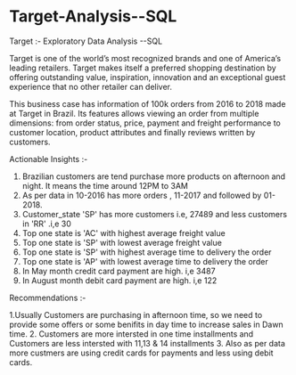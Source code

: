 # Target-Analysis--SQL
Target :- Exploratory Data Analysis --SQL

Target is one of the world’s most recognized brands and one of America’s leading retailers. Target makes itself a preferred shopping destination by offering outstanding value, inspiration, innovation and an exceptional guest experience that no other retailer can deliver.

This business case has information of 100k orders from 2016 to 2018 made at Target in Brazil. Its features allows viewing an order from multiple dimensions: from order status, price, payment and freight performance to customer location, product attributes and finally reviews written by customers.


 Actionable Insights :-
 
1. Brazilian customers are tend purchase more products on afternoon and night.
It means the time around 12PM to 3AM
2. As per data in 10-2016 has more orders , 11-2017 and followed by 01-2018.
3. Customer_state 'SP' has more customers i.e, 27489 and less customers in 'RR' .i,e 30
4. Top one state is 'AC' with highest average freight value 
5. Top one state is 'SP' with lowest average freight value 
6. Top one state is 'SP' with highest average time to delivery the order
7. Top one state is 'AP' with lowest average time to delivery the order
8. In May month credit card payment are high. i,e 3487 
9. In August month debit card payment are high. i,e 122


Recommendations :-

1.Usually Customers are purchasing in afternoon time, so we need to provide some 
offers or some benifits in day time to increase sales in Dawn time.
2. Customers are more intersted in one time installments and
Customers are less intersted with 11,13 & 14 installments
3. Also as per data more custmers are using credit cards for payments and less using debit cards.
